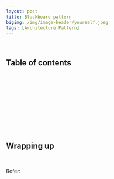 ```yaml
---
layout: post
title: Blackboard pattern
bigimg: /img/image-header/yourself.jpeg
tags: [Architecture Pattern]
---
```





<br>

## Table of contents





<br>

## 






<br>

## 






<br>

## 





<br>

## Wrapping up




<br>

Refer:

